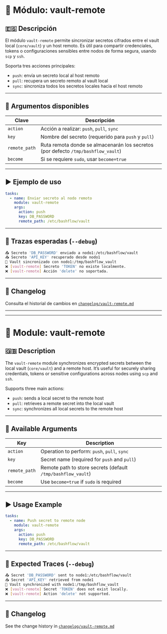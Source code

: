 # 🔄 Módulo: vault-remote

## 🇪🇸 Descripción

El módulo `vault-remote` permite sincronizar secretos cifrados entre el vault local (`core/vault`) y un host remoto. Es útil para compartir credenciales, tokens o configuraciones sensibles entre nodos de forma segura, usando `scp` y `ssh`.

Soporta tres acciones principales:

- `push`: envía un secreto local al host remoto
- `pull`: recupera un secreto remoto al vault local
- `sync`: sincroniza todos los secretos locales hacia el host remoto

---

## 🧩 Argumentos disponibles

| Clave         | Descripción                                                                 |
|---------------|------------------------------------------------------------------------------|
| `action`      | Acción a realizar: `push`, `pull`, `sync`                                   |
| `key`         | Nombre del secreto (requerido para `push` y `pull`)                         |
| `remote_path` | Ruta remota donde se almacenarán los secretos (por defecto `/tmp/bashflow_vault`) |
| `become`      | Si se requiere `sudo`, usar `become=true`                                   |

---

## ▶️ Ejemplo de uso

```yaml
tasks:
  - name: Enviar secreto al nodo remoto
    module: vault-remote
    args:
      action: push
      key: DB_PASSWORD
      remote_path: /etc/bashflow/vault
```

---

## 🧠 Trazas esperadas (`--debug`)

```bash
📤 Secreto 'DB_PASSWORD' enviado a nodo1:/etc/bashflow/vault
📥 Secreto 'API_KEY' recuperado desde nodo1
🔄 Vault sincronizado con nodo1:/tmp/bashflow_vault
❌ [vault-remote] Secreto 'TOKEN' no existe localmente.
❌ [vault-remote] Acción 'delete' no soportada.
```

---

## 📜 Changelog

Consulta el historial de cambios en [`changelog/vault-remote.md`](../changelog/vault-remote.md)

---

---

# 🔄 Module: vault-remote

## 🇬🇧 Description

The `vault-remote` module synchronizes encrypted secrets between the local vault (`core/vault`) and a remote host. It’s useful for securely sharing credentials, tokens or sensitive configurations across nodes using `scp` and `ssh`.

Supports three main actions:

- `push`: sends a local secret to the remote host  
- `pull`: retrieves a remote secret into the local vault  
- `sync`: synchronizes all local secrets to the remote host  

---

## 🧩 Available Arguments

| Key           | Description                                                                  |
|---------------|------------------------------------------------------------------------------|
| `action`      | Operation to perform: `push`, `pull`, `sync`                                 |
| `key`         | Secret name (required for `push` and `pull`)                                 |
| `remote_path` | Remote path to store secrets (default `/tmp/bashflow_vault`)                 |
| `become`      | Use `become=true` if `sudo` is required                                      |

---

## ▶️ Usage Example

```yaml
tasks:
  - name: Push secret to remote node
    module: vault-remote
    args:
      action: push
      key: DB_PASSWORD
      remote_path: /etc/bashflow/vault
```

---

## 🧠 Expected Traces (`--debug`)

```bash
📤 Secret 'DB_PASSWORD' sent to node1:/etc/bashflow/vault
📥 Secret 'API_KEY' retrieved from node1
🔄 Vault synchronized with node1:/tmp/bashflow_vault
❌ [vault-remote] Secret 'TOKEN' does not exist locally.
❌ [vault-remote] Action 'delete' not supported.
```

---

## 📜 Changelog

See the change history in [`changelog/vault-remote.md`](../changelog/vault-remote.md)
